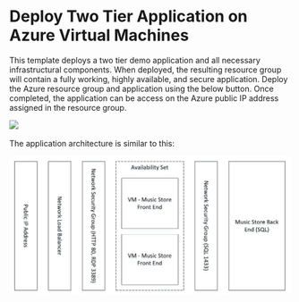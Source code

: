 # Deploy Two Tier Application on Azure Virtual Machines

This template deploys a two tier demo application and all necessary infrastructural components. When deployed, the resulting resource group will contain a fully working, highly available, and secure application. Deploy the Azure resource group and application using the below button. Once completed, the application can be access on the Azure public IP address assigned in the resource group. 

<a href="https://portal.azure.com/#create/Microsoft.Template/uri/https%3A%2F%2Fraw.githubusercontent.com%2Fneilpeterson%2Fnepeters-azure-templates%2Fmaster%2Fdotnet-core-music-all-vm%2Fazuredeploy.json" target="_blank">
    <img src="http://azuredeploy.net/deploybutton.png"/>
</a>

The application architecture is similar to this:

![](./media/architecture.png)
